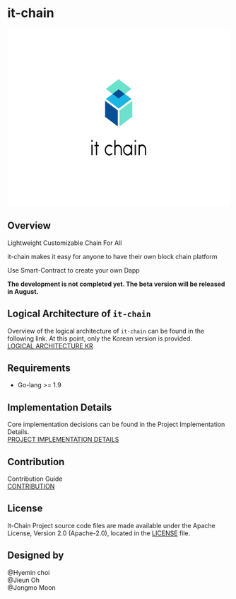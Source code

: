 # it-chain


<p align="center"><img src="./images/logo.png" width="600px" height="400px"></p>

## Overview

Lightweight Customizable Chain For All

it-chain makes it easy for anyone to have their own block chain platform

Use Smart-Contract to create your own Dapp

**The development is not completed yet. The beta version will be released in August.**

## Logical Architecture of `it-chain`
Overview of the logical architecture of `it-chain` can be found in the following link. At this point, only the Korean version is provided.<br>
[LOGICAL ARCHITECTURE KR](doc/LOGICAL-ARCHITECTURE-KR.md)


## Requirements

- Go-lang >= 1.9

## Implementation Details
Core implementation decisions can be found in the Project Implementation Details. <br>
[PROJECT IMPLEMENTATION DETAILS](doc/PROJECT-IMPLEMENTATION-DETAILS.md)

## Contribution
Contribution Guide <br>
[CONTRIBUTION](CONTRIBUTION.md)

## License

It-Chain Project source code files are made available under the Apache License, Version 2.0 (Apache-2.0), located in the [LICENSE](LICENSE) file.

## Designed by
@Hyemin choi<br>
@Jieun Oh<br>
@Jongmo Moon<br>

